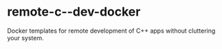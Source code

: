 # remote-c--dev-docker
Docker templates for remote development of C++ apps without cluttering your system.
